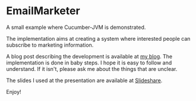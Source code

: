 EmailMarketer
=============

A small example where Cucumber-JVM is demonstrated.

The implementation aims at creating a system where interested people can subscribe to marketing information.

A blog post describing the development is available at [my blog](http://thomassundberg.wordpress.com/2014/10/23/an-email-marketing-system-built-using-test-first-and-cucumber-jvm/).
The implementation is done in baby steps. I hope it is easy to follow and understand. If it isn't, please ask me about the things that are unclear.

The slides I used at the presentation are available at [Slideshare](http://www.slideshare.net/TSundberg/bdd-with-cucumberjvm-as-presented-at-jdd-2014-krakow-poland-2014).

Enjoy!
